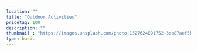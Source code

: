 ```yaml
---
location: ""
title: "Outdoor Activities"
pricetag: 100
description: ""
thumbnail : "https://images.unsplash.com/photo-1527624091752-3de87aef5b31?q=80&w=1470&auto=format&fit=crop&ixlib=rb-4.0.3&ixid=M3wxMjA3fDB8MHxwaG90by1wYWdlfHx8fGVufDB8fHx8fA%3D%3D"
type: basic
---
```


